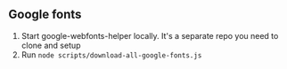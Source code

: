 ## Google fonts

1. Start google-webfonts-helper locally. It's a separate repo you need to clone and setup
2. Run `node scripts/download-all-google-fonts.js`
